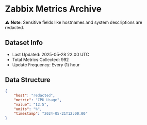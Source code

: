 # Zabbix Metrics Archive

⚠️ **Note**: Sensitive fields like hostnames and system descriptions are redacted.

## Dataset Info
- Last Updated: 2025-05-28 22:00 UTC
- Total Metrics Collected: 992
- Update Frequency: Every (1) hour

## Data Structure
```json
{
    "host": "redacted",
    "metric": "CPU Usage",
    "value": "12.5",
    "units": "%",
    "timestamp": "2024-05-21T12:00:00"
}
```
